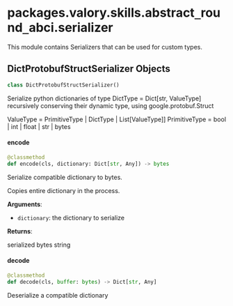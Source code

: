 <a id="packages.valory.skills.abstract_round_abci.serializer"></a>

# packages.valory.skills.abstract`_`round`_`abci.serializer

This module contains Serializers that can be used for custom types.

<a id="packages.valory.skills.abstract_round_abci.serializer.DictProtobufStructSerializer"></a>

## DictProtobufStructSerializer Objects

```python
class DictProtobufStructSerializer()
```

Serialize python dictionaries of type DictType = Dict[str, ValueType] recursively conserving their dynamic type, using google.protobuf.Struct

ValueType = PrimitiveType | DictType | List[ValueType]]
PrimitiveType = bool | int | float | str | bytes

<a id="packages.valory.skills.abstract_round_abci.serializer.DictProtobufStructSerializer.encode"></a>

#### encode

```python
@classmethod
def encode(cls, dictionary: Dict[str, Any]) -> bytes
```

Serialize compatible dictionary to bytes.

Copies entire dictionary in the process.

**Arguments**:

- `dictionary`: the dictionary to serialize

**Returns**:

serialized bytes string

<a id="packages.valory.skills.abstract_round_abci.serializer.DictProtobufStructSerializer.decode"></a>

#### decode

```python
@classmethod
def decode(cls, buffer: bytes) -> Dict[str, Any]
```

Deserialize a compatible dictionary

